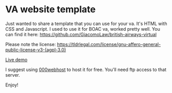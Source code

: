 # VA website template
Just wanted to share a template that you can use for your va. It's HTML with CSS and Javascript. I used to use it for BOAC va, worked pretty well. You can find it here: https://github.com/GiacomoLaw/british-airways-virtual

Please note the license: https://tldrlegal.com/license/gnu-affero-general-public-license-v3-(agpl-3.0)

[Live demo](https://giacomolaw.github.io/va-website-template/)

I suggest using [000webhost](https://www.000webhost.com/928694.html) to host it for free. You'll need ftp access to that server.

Enjoy!
